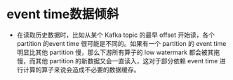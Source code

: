 # event time数据倾斜
- 在读取历史数据时，比如从某个 Kafka topic 的最早 offset 开始读，各个 partition 的event time 很可能是不同的。如果有一个 partition 的 event time 明显比其他 partition 慢，那么下游所有算子的 low watermark 都会被其拖慢，而其他 partition 的新数据又会一直读入，这对于部分依赖 event time 进行计算的算子来说会造成不必要的数据缓存。